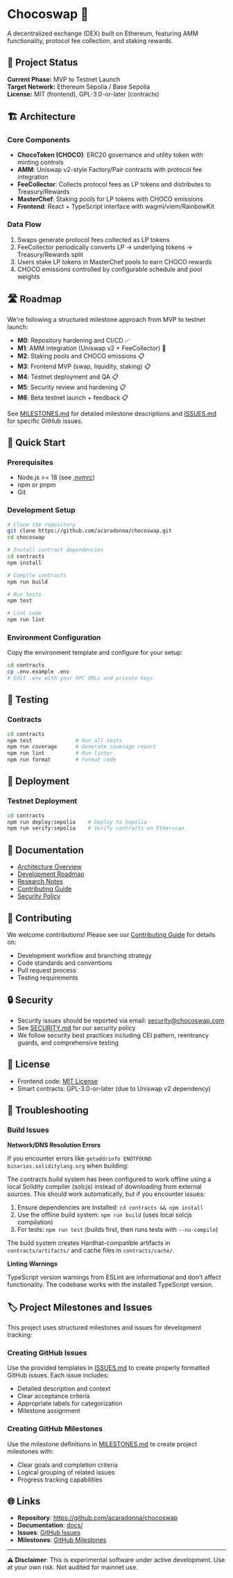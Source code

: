 # Chocoswap 🍫

A decentralized exchange (DEX) built on Ethereum, featuring AMM functionality, protocol fee collection, and staking rewards.

## 🎯 Project Status

**Current Phase:** MVP to Testnet Launch  
**Target Network:** Ethereum Sepolia / Base Sepolia  
**License:** MIT (frontend), GPL-3.0-or-later (contracts)

## 🏗️ Architecture

### Core Components

- **ChocoToken (CHOCO)**: ERC20 governance and utility token with minting controls
- **AMM**: Uniswap v2-style Factory/Pair contracts with protocol fee integration  
- **FeeCollector**: Collects protocol fees as LP tokens and distributes to Treasury/Rewards
- **MasterChef**: Staking pools for LP tokens with CHOCO emissions
- **Frontend**: React + TypeScript interface with wagmi/viem/RainbowKit

### Data Flow

1. Swaps generate protocol fees collected as LP tokens
2. FeeCollector periodically converts LP → underlying tokens → Treasury/Rewards split
3. Users stake LP tokens in MasterChef pools to earn CHOCO rewards
4. CHOCO emissions controlled by configurable schedule and pool weights

## 🛣️ Roadmap

We're following a structured milestone approach from MVP to testnet launch:

- **M0**: Repository hardening and CI/CD ✅
- **M1**: AMM integration (Uniswap v2 + FeeCollector) 🚧
- **M2**: Staking pools and CHOCO emissions 📋
- **M3**: Frontend MVP (swap, liquidity, staking) 📋
- **M4**: Testnet deployment and QA 📋
- **M5**: Security review and hardening 📋
- **M6**: Beta testnet launch + feedback 📋

See [MILESTONES.md](./MILESTONES.md) for detailed milestone descriptions and [ISSUES.md](./ISSUES.md) for specific GitHub issues.

## 🚀 Quick Start

### Prerequisites

- Node.js >= 18 (see [.nvmrc](./.nvmrc))
- npm or pnpm
- Git

### Development Setup

```bash
# Clone the repository
git clone https://github.com/acaradonna/chocoswap.git
cd chocoswap

# Install contract dependencies
cd contracts
npm install

# Compile contracts
npm run build

# Run tests
npm test

# Lint code
npm run lint
```

### Environment Configuration

Copy the environment template and configure for your setup:

```bash
cd contracts
cp .env.example .env
# Edit .env with your RPC URLs and private keys
```

## 🧪 Testing

### Contracts

```bash
cd contracts
npm test              # Run all tests
npm run coverage      # Generate coverage report
npm run lint          # Run linter
npm run format        # Format code
```

## 🚀 Deployment

### Testnet Deployment

```bash
cd contracts
npm run deploy:sepolia    # Deploy to Sepolia
npm run verify:sepolia    # Verify contracts on Etherscan
```

## 📖 Documentation

- [Architecture Overview](./docs/ARCHITECTURE.md)
- [Development Roadmap](./docs/ROADMAP.md)  
- [Research Notes](./docs/RESEARCH.md)
- [Contributing Guide](./CONTRIBUTING.md)
- [Security Policy](./SECURITY.md)

## 🤝 Contributing

We welcome contributions! Please see our [Contributing Guide](./CONTRIBUTING.md) for details on:

- Development workflow and branching strategy
- Code standards and conventions
- Pull request process
- Testing requirements

## 🔒 Security

- Security issues should be reported via email: security@chocoswap.com
- See [SECURITY.md](./SECURITY.md) for our security policy
- We follow security best practices including CEI pattern, reentrancy guards, and comprehensive testing

## 📄 License

- Frontend code: [MIT License](./LICENSE)
- Smart contracts: GPL-3.0-or-later (due to Uniswap v2 dependency)

## 🔧 Troubleshooting

### Build Issues

**Network/DNS Resolution Errors**

If you encounter errors like `getaddrinfo ENOTFOUND binaries.soliditylang.org` when building:

The contracts build system has been configured to work offline using a local Solidity compiler (solcjs) instead of downloading from external sources. This should work automatically, but if you encounter issues:

1. Ensure dependencies are installed: `cd contracts && npm install`
2. Use the offline build system: `npm run build` (uses local solcjs compilation)
3. For tests: `npm run test` (builds first, then runs tests with `--no-compile`)

The build system creates Hardhat-compatible artifacts in `contracts/artifacts/` and cache files in `contracts/cache/`.

**Linting Warnings**

TypeScript version warnings from ESLint are informational and don't affect functionality. The codebase works with the installed TypeScript version.

## 🏷️ Project Milestones and Issues

This project uses structured milestones and issues for development tracking:

### Creating GitHub Issues

Use the provided templates in [ISSUES.md](./ISSUES.md) to create properly formatted GitHub issues. Each issue includes:

- Detailed description and context
- Clear acceptance criteria  
- Appropriate labels for categorization
- Milestone assignment

### Creating GitHub Milestones

Use the milestone definitions in [MILESTONES.md](./MILESTONES.md) to create project milestones with:

- Clear goals and completion criteria
- Logical grouping of related issues
- Progress tracking capabilities

## 🌐 Links

- **Repository**: https://github.com/acaradonna/chocoswap
- **Documentation**: [docs/](./docs/)
- **Issues**: [GitHub Issues](https://github.com/acaradonna/chocoswap/issues)
- **Milestones**: [GitHub Milestones](https://github.com/acaradonna/chocoswap/milestones)

---

**⚠️ Disclaimer**: This is experimental software under active development. Use at your own risk. Not audited for mainnet use.